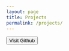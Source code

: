 ```yaml
---
layout: page
title: Projects
permalink: /projects/
---
```


<div class="flex-column" style="align-items: center;">
  <form method="GET" action="https://github.com/ysenarath">
    <input class="btn btn-gradient" type="submit" value="Visit Github">
  </form>
</div>